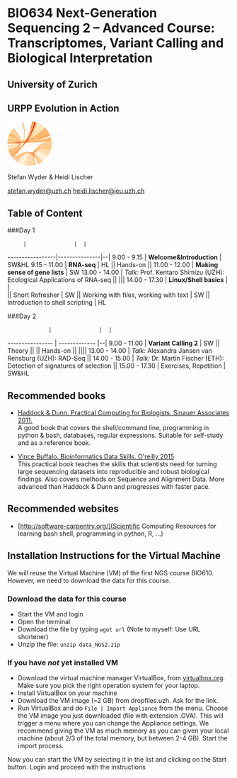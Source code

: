 # BIO634 Next-Generation Sequencing 2 – Advanced Course: Transcriptomes, Variant Calling and Biological Interpretation

## University of Zurich
## URPP Evolution in Action
![URPP logo](Logo_URPP_Kreisganz_kl2.png)

Stefan Wyder & Heidi Lischer

stefan.wyder@uzh.ch
heidi.lischer@ieu.uzh.ch



## Table of Content

###Day 1

		 |               |  |
-----------------|---------------|--|
9.00 - 9.15 | **Welcome&Introduction** | SW&HL
9.15 - 11.00 | **RNA-seq** | HL
|| Hands-on ||
11.00 - 12.00 | **Making sense of gene lists** | SW
13.00 - 14.00 | *Talk:* Prof. Kentaro Shimizu (UZH): Ecological Applications of RNA-seq ||
|||
14.00 - 17.30 |	**Linux/Shell basics** | |				
|| Short Refresher | SW
|| Working with files, working with text | SW
|| Introduction to shell scripting | HL


###Day 2

                 |               |  |
---------------- | ------------- |--|
9.00 - 11.00 | **Variant Calling 2** | SW
|| Theory ||
|| Hands-on ||
||||
13.00 - 14.00 |  *Talk:* Alexandra Jansen van Rensburg (UZH): RAD-Seq ||
14.00 - 15.00 |	*Talk:* Dr. Martin Fischer (ETH): Detection of signatures of selection ||
15.00 - 17.30 | Exercises, Repetition | SW&HL


## Recommended books

- [Haddock & Dunn. Practical Computing for Biologists. Sinauer Associates 2011.](http://practicalcomputing.org)  
  A good book that covers the shell/command line, programming in python & bash, databases, regular expressions. 
  Suitable for self-study and as a reference book.

- [Vince Buffalo. Bioinformatics Data Skills. O'reilly 2015](http://shop.oreilly.com/product/0636920030157.do)  
  This practical book teaches the skills that scientists need for turning large sequencing datasets into reproducible and robust biological findings.
  Also covers methods on Sequence and Alignment Data. 
  More advanced than Haddock & Dunn and progresses with faster pace.


## Recommended websites

- [http://software-carpentry.org/](Scientific Computing Resources for learning bash shell, programming in python, R, ...)


## Installation Instructions for the Virtual Machine

We will reuse the Virtual Machine (VM) of the first NGS course BIO610. However, we need to download the data for this course.


### Download the data for this course

- Start the VM and login
- Open the terminal
- Download the file by typing `wget url` (Note to myself: Use URL shortener)
- Unzip the file: `unzip data_NGS2.zip`


### If you have *not* yet installed VM 
- Download the virtual machine manager VirtualBox, from [virtualbox.org](https://www.virtualbox.org/). Make sure you pick the right operation system for your laptop. 
- Install VirtualBox on your machine
- Download the VM image (~2 GB) from dropfiles.uzh. Ask for the link.
- Run VirtualBox and do `File | Import Appliance` from the menu. Choose the VM image you just downloaded (file with extension .OVA). This will trigger a menu where you can change the Appliance settings. We recommend giving the VM as much memory as you can given your local machine (about 2/3 of the total memory, but between 2-4 GB). Start the import process.

Now you can start the VM by selecting it in the list and clicking on the Start button. Login and proceed with the instructions 
